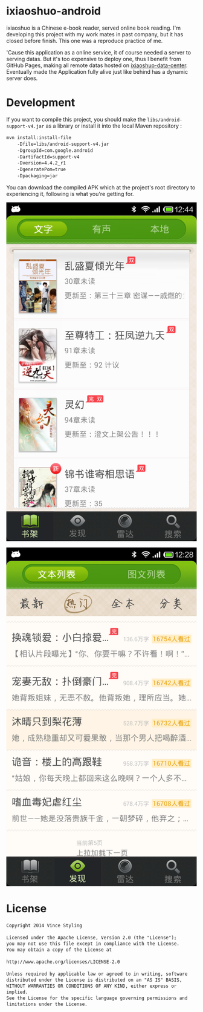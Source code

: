 ixiaoshuo-android
=================

ixiaoshuo is a Chinese e-book reader, served online book reading. I'm developing this project with my work mates in past company, but it has closed before finish. This one was a reproduce practice of me.

'Cause this application as a online service, it of course needed a server to serving datas. But it's too expensive to deploy one, thus I benefit from GitHub Pages, making all remote datas hosted on [ixiaoshuo-data-center](https://github.com/vince-styling/ixiaoshuo-data-center). Eventually made the Application fully alive just like behind has a dynamic server does.

# Development

If you want to compile this project, you should make the `libs/android-support-v4.jar` as a library or install it into the local Maven repository :

```bash
mvn install:install-file
    -Dfile=libs/android-support-v4.jar
    -DgroupId=com.google.android
    -DartifactId=support-v4
    -Dversion=4.4.2_r1
    -DgeneratePom=true
    -Dpackaging=jar
```

You can download the compiled APK which at the project's root directory to experiencing it, following is what you're getting for.

![Runtime Screenshot](screenshot.png "screenshot")

![Runtime Screenshot](screenshot_finder.png "screenshot_finder")

License
=======

```
Copyright 2014 Vince Styling

Licensed under the Apache License, Version 2.0 (the "License");
you may not use this file except in compliance with the License.
You may obtain a copy of the License at

http://www.apache.org/licenses/LICENSE-2.0

Unless required by applicable law or agreed to in writing, software
distributed under the License is distributed on an "AS IS" BASIS,
WITHOUT WARRANTIES OR CONDITIONS OF ANY KIND, either express or implied.
See the License for the specific language governing permissions and
limitations under the License.
```



